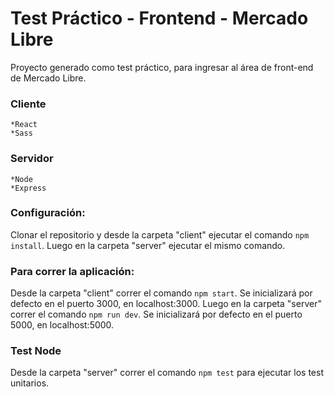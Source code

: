 # Test Práctico - Frontend - Mercado Libre

Proyecto generado como test práctico, para ingresar al área de front-end de Mercado Libre.

### Cliente

    *React
    *Sass

### Servidor

    *Node
    *Express

### Configuración:

Clonar el repositorio y desde la carpeta "client" ejecutar el comando `npm install`.
Luego en la carpeta "server" ejecutar el mismo comando.

### Para correr la aplicación:

Desde la carpeta "client" correr el comando `npm start`. Se inicializará por defecto en el puerto 3000, en localhost:3000.
Luego en la carpeta "server" correr el comando `npm run dev`. Se inicializará por defecto en el puerto 5000, en localhost:5000.

### Test Node

Desde la carpeta "server" correr el comando `npm test` para ejecutar los test unitarios.

